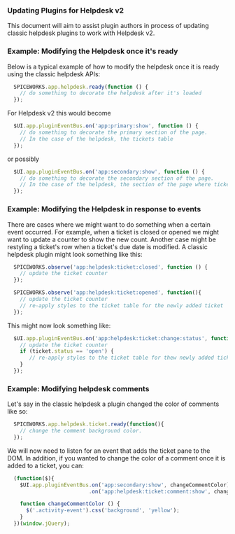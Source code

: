 ### Updating Plugins for Helpdesk v2
This document will aim to assist plugin authors in process of updating classic helpdesk plugins to work with Helpdesk v2.


### Example: Modifying the Helpdesk once it's ready
Below is a typical example of how to modify the helpdesk once it is ready using the classic helpdesk APIs:

~~~javascript
  SPICEWORKS.app.helpdesk.ready(function () {
    // do something to decorate the helpdesk after it's loaded
  });
~~~

For Helpdesk v2 this would become


~~~javascript
  $UI.app.pluginEventBus.on('app:primary:show', function () {
    // do something to decorate the primary section of the page.
    // In the case of the helpdesk, the tickets table
  });
~~~

or possibly

~~~javascript
  $UI.app.pluginEventBus.on('app:secondary:show', function () {
    // do something to decorate the secondary section of the page.
    // In the case of the helpdesk, the section of the page where tickets are loaded.
  });
~~~


### Example: Modifying the Helpdesk in response to events
There are cases where we might want to do something when a certain event occurred. For example, when a ticket is closed or opened we might want to update a counter to show the new count. Another case might be restyling a ticket's row when a ticket's due date is modified. A classic helpdesk plugin might look something like this:

~~~javascript
  SPICEWORKS.observe('app:helpdesk:ticket:closed', function () {
    // update the ticket counter
  });

  SPICEWORKS.observe('app:helpdesk:ticket:opened', function(){
    // update the ticket counter
    // re-apply styles to the ticket table for the newly added ticket
  });
~~~

This might now look something like:

~~~javascript
  $UI.app.pluginEventBus.on('app:helpdesk:ticket:change:status', function (ticket) {
    // update the ticket counter
    if (ticket.status == 'open') {
       // re-apply styles to the ticket table for thew newly added ticket
    }
  });
~~~

### Example: Modifying helpdesk comments

Let's say in the classic helpdesk a plugin changed the color of comments like so:

~~~javascript
  SPICEWORKS.app.helpdesk.ticket.ready(function(){
    // change the comment background color.
  });
~~~

We will now need to listen for an event that adds the ticket pane to the DOM. In addition, if you wanted to change the color of a comment once it is added to a ticket, you can:

~~~javascript
  (function($){
    $UI.app.pluginEventBus.on('app:secondary:show', changeCommentColor)
                          .on('app:helpdesk:ticket:comment:show', changeCommentColor);

    function changeCommentColor () {
      $('.activity-event').css('background', 'yellow');
    }
  })(window.jQuery);
~~~
